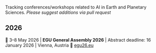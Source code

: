 
Tracking conferences/workshops related to AI in Earth and Planetary Sciences. *Please suggest additions via pull request*


## 2026
📅 3–8 May 2026 | **EGU General Assembly 2026** | Abstract deadline: 16 January 2026 | Vienna, Austria 📎 [egu26.eu](https://www.egu26.eu)
